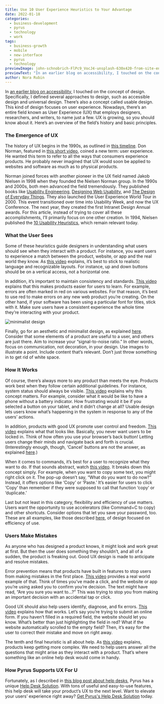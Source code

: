 ```yaml
---
title: Use 10 User Experience Heuristics to Your Advantage
date: 2022-01-18
categories:
  - business-development
  - pyrus
  - technology
  - work
tags:
  - business-growth
  - mobile
  - new-interface
  - pyrus
  - technology
previewImage: john-schnobrich-FlPc9_VocJ4-unsplash-630x420-from-site-en.jpg
previewText: "In an earlier blog on accessibility, I touched on the concept of design. Specifically, I defined several approaches to design, such as accessible design and universal design. There’s also a concept called usable design. This kind of design focuses on user experience. Nowadays, there’s an entire field known as User Experience (UX) that employs designers, researchers, and writers, to name just a few. UX is growing, so you should know about it. Here’s an overview of the field’s history and basic principles."
author: Nora Rubin
---
```

In [an earlier blog on accessibility](https://pyrus.com/en/blog/access-accessibility-in-the-workplace), I touched on the concept of design. Specifically, I defined several approaches to design, such as accessible design and universal design. There’s also a concept called usable design. This kind of design focuses on user experience. Nowadays, there’s an entire field known as User Experience (UX) that employs designers, researchers, and writers, to name just a few. UX is growing, so you should know about it. Here’s an overview of the field’s history and basic principles.

### **The Emergence of UX**

The history of UX begins in the 1990s, as outlined in [this timeline](https://www.nngroup.com/about/history/). Don Norman, featured in [this short video](https://www.youtube.com/watch?v=9BdtGjoIN4E), coined a new term: user experience. He wanted this term to refer to all the ways that consumers experience products. He probably never imagined that UX would soon be applied to websites and software as much as to physical products.

Norman joined forces with another pioneer in the UX field named Jakob Nielsen in 1998 when they founded the Nielsen Norman group. In the 1990s and 2000s, both men advanced the field tremendously. They published books like [Usability Engineering](https://www.nngroup.com/books/usability-engineering/), [Designing Web Usability](https://www.nngroup.com/books/designing-web-usability/), and [The Design of Everyday Things](https://www.nngroup.com/books/design-everyday-things-revised/). They also launched the User Experience World Tour in 2000. This event transitioned over time into Usability Week, and now the UX Conference. The next year, they created the first Intranet Design Annual awards. For this article, instead of trying to cover all these accomplishments, I’ll primarily focus on one other creation. In 1994, Nielsen published the [10 Usability Heuristics](https://www.nngroup.com/articles/ten-usability-heuristics/), which remain relevant today.

### **What the User Sees**

Some of these heuristics guide designers in understanding what users should see when they interact with a product. For instance, you want users to experience a match between the product, website, or app and the real world they know. As [this video](https://www.youtube.com/watch?v=0TAt9Pln51g) explains, it’s best to stick to realistic language and recognizable layouts. For instance, up and down buttons should be on a vertical access, not a horizontal one.

In addition, it’s important to maintain consistency and standards. [This video](https://www.youtube.com/watch?v=Ibndy9KLOSQ) explains that this makes products easier for users to learn. For example, errors are often marked in red on various websites. For that reason, it’s best to use red to make errors on any new web product you’re creating. On the other hand, if your software has been using a particular font for titles, stick with it. Make sure users have a consistent experience the whole time they’re interacting with your product.

![minimalist design](leone-venter-VieM9BdZKFo-unsplash-300x200.webp)

Finally, go for an aesthetic and minimalist design, as explained [here](https://www.youtube.com/watch?v=ZgbRmeWDgd0). Consider that some elements of a product are useful to a user, and others are just there. Aim to increase your “signal-to-noise ratio.” In other words, focus on communication, not decoration, in your design. Use images to illustrate a point. Include content that’s relevant. Don’t just throw something in to get rid of white space.

### **How It Works**

Of course, there’s always more to any product than meets the eye. Products work best when they follow certain additional guidelines. For instance, system status should always be visible. [This video](https://www.youtube.com/watch?v=cTtc90jCULU) explains why this concept matters. For example, consider what it would be like to have a phone without a battery indicator. How frustrating would it be if you selected a button on your tablet, and it didn’t change at all? Usable design lets users know what’s happening in the system in response to any of the users’ actions.

In addition, products with good UX promote user control and freedom. [This video](https://www.youtube.com/watch?v=MXuk-fdbr0A) explains what that looks like. Basically, you never want users to be locked in. Think of how often you use your browser’s back button! Letting users change their minds and navigate back and forth is crucial. (Interestingly enough, though, ‘Cancel’ buttons are not the answer, as explained [here](https://www.nngroup.com/articles/reset-and-cancel-buttons/).)

When it comes to commands, it’s best for a user to recognize what they want to do. If that sounds abstract, watch [this video](https://www.youtube.com/watch?v=6glQPp6q4Jc). It breaks down this concept simply. For example, when you want to copy some text, you might right click on it. The pop-up doesn’t say, “What do you want to do now?” Instead, it offers options like ‘Copy’ or ‘Paste.’ It’s easier for users to click ‘Copy’ than remember if they were supposed to call that function ‘copy’ or ‘duplicate.’

Last but not least in this category, flexibility and efficiency of use matters. Users want the opportunity to use accelerators (like Command+C to copy) and other shortcuts. Consider options that let you save your password, too. These are all examples, like those described [here](https://www.youtube.com/watch?v=LoTdRTBB8BQ), of design focused on efficiency of use.

### **Users Make Mistakes**

As anyone who has designed a product knows, it might look and work great at first. But then the user does something they shouldn’t, and all of a sudden, the product is freaking out. Good UX design is made to anticipate and resolve mistakes.

Error prevention means that products have built in features to stop users from making mistakes in the first place. [This video](https://www.youtube.com/watch?v=imS9s1DUY-I) provides a real world example of that. Think of times you’ve made a click, and the website or app you’re using asked you to confirm you’re decision. The text might have read, “Are you sure you want to…?” This was trying to stop you from making an important decision with an accidental tap or click.

Good UX should also help users identify, diagnose, and fix errors. [This video](https://www.youtube.com/watch?v=cCun-ReLTFI) explains how that works. Let’s say you’re trying to submit an online form. If you haven’t filled in a required field, the website should let you know. What’s better than just highlighting the field in red? What if the website automatically scrolled to the empty field? Then, it’s easy for the user to correct their mistake and move on right away.

The tenth and final heuristic is all about help. As [this video](https://www.youtube.com/watch?v=iIQVRzatb50) explains, products keep getting more complex. We need to help users answer all the questions that might arise as they interact with a product. That’s where something like an online help desk would come in handy.

### **How Pyrus Supports UX For U**

Fortunately, as I described in [this blog post about help desks](https://pyrus.com/en/blog/how-help-desk-solutions-help-you), Pyrus has a unique [Help Desk Solution](https://pyrus.com/en/service-desk). With tons of useful and easy-to-use features, this help desk will take your product’s UX to the next level. Want to elevate your users’ experience right away? [Get Pyrus's Help Desk Solution](https://pyrus.com/t#install/2) today.